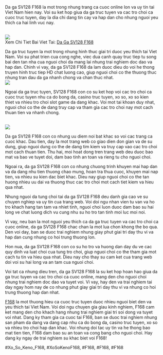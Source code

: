 <p>Da ga SV128 F168 la mot trong nhung trang ca cuoc online lon va uy tin tai Viet Nam hien nay. Voi su ket hop giua da ga truc tuyen va cac tro choi ca cuoc truc tuyen, day la dia chi dang tin cay va hap dan cho nhung nguoi yeu thich ca hai linh vuc nay.</p><br><img src="https://shopifydev.io/wp-content/uploads/2025/02/danh-gia-tu-nguoi-choi-f168.jpg"></br>
Xem Chi Tiet Bai Viet Tai: <a href="https://f168.onl/da-ga-sv128/">Da Ga SV128 F168</a><p>Da ga truc tuyen la mot trong nhung hinh thuc giai tri duoc yeu thich tai Viet Nam. Voi su phat trien cua cong nghe, viec dua canh quay truc tiep tu song bai den tan nha cua nguoi choi da mang lai nhung trai nghiem doc dao va hap dan. Chinh vi vay, da ga SV128 F168 da lam duoc dieu do voi he thong truyen hinh truc tiep HD chat luong cao, giup nguoi choi co the thuong thuc nhung tran dau da ga nhanh chong va chan thuc nhat.<br><img src="https://shopifydev.io/wp-content/uploads/2025/02/ban-ca.png"></br><p>Ngoai da ga truc tuyen, SV128 F168 con co su ket hop voi cac tro choi ca cuoc truc tuyen nhu ca do bong da, casino truc tuyen, xo so, xo so kien thiet va nhieu tro choi slot game da dang khac. Voi mot tai khoan duy nhat, nguoi choi co the de dang truy cap va tham gia cac tro choi nay mot cach thuan tien va nhanh chong.</p><br><img src="https://shopifydev.io/wp-content/uploads/2025/02/live-casino.jpg"></br><p>Da ga SV128 F168 con co nhung uu diem noi bat khac so voi cac trang ca cuoc khac. Dau tien, day la mot trang web co giao dien don gian va de su dung, giup nguoi dung co the de dang tim kiem va truy cap vao cac tro choi mot cach thuan tien. Thu hai, moi hoat dong tren trang web deu duoc bao mat va bao ve tuyet doi, dam bao tinh an toan va rieng tu cho nguoi choi.<p>Ngoai ra, da ga SV128 F168 con co nhung chuong trinh khuyen mai hap dan va da dang nhu tien thuong chao mung, hoan tra thua cuoc, khuyen mai nap tien, va nhieu su kien dac biet khac. Dieu nay giup nguoi choi co the tan huong nhieu uu dai va thuong thuc cac tro choi mot cach tiet kiem va hieu qua nhat.</p><p>Nhung nguoi da tung choi tai da ga SV128 F168 deu danh gia cao ve su chuyen nghiep va uy tin cua trang web. Voi doi ngu nhan vien tu van va ho tro khach hang tan tam va nhiet tinh, nguoi choi luon duoc dam bao su hai long ve chat luong dich vu cung nhu su ho tro tan tinh moi luc moi noi.<p>Vi vay, neu ban la mot nguoi yeu thich ca da ga truc tuyen va cac tro choi ca cuoc online, da ga SV128 F168 chac chan la mot lua chon khong the bo qua. Den voi day, ban se duoc trai nghiem nhung giay phut giai tri day thu vi va hap dan cung nhung co hoi trung thuong lon.</p><p>Hon nua, da ga SV128 F168 con co su ho tro va huong dan day du ve cac quy dinh va luat choi cua tung tro choi, giup nguoi choi co the tham gia mot cach tu tin va hieu qua nhat. Dieu nay cho thay su cam ket cua trang web doi voi su hai long va an tam cua nguoi choi.</p><p>Voi tat ca nhung dieu tren, da ga SV128 F168 la su ket hop hoan hao giua da ga truc tuyen va cac tro choi ca cuoc online, mang den cho nguoi choi nhung trai nghiem doc dao va tuyet voi. Vi vay, hay den va trai nghiem tai day ngay hom nay de co nhung phut giay giai tri day thu vi va nhung co hoi trung thuong hap dan nhat.</p><p><a href="https://f168.onl/">F168</a> la mot thuong hieu ca cuoc truc tuyen duoc nhieu nguoi biet den va yeu thich tai Viet Nam. Voi doi ngu chuyen gia giau kinh nghiem, F168 cam ket mang den cho khach hang nhung trai nghiem giai tri soi dong va tuyet voi nhat. Dang ky tham gia ca cuoc tai F168, ban se duoc trai nghiem nhung san pham da dang va dang cap nhu ca do bong da, casino truc tuyen, xo so va nhieu tro choi hap dan khac. Voi nhung doi tac uy tin va he thong bao mat tien tien, F168 dam bao su an toan va cong bang cho nguoi choi. Hay dang ky ngay de trai nghiem su khac biet voi F168!</p>
#Xo_So_Keno_F168, #XoSoKenoF168, #F168, #F168, #F168
